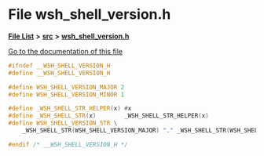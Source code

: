 

# File wsh\_shell\_version.h

[**File List**](files.md) **>** [**src**](dir_68267d1309a1af8e8297ef4c3efbcdba.md) **>** [**wsh\_shell\_version.h**](wsh__shell__version_8h.md)

[Go to the documentation of this file](wsh__shell__version_8h.md)


```C++
#ifndef __WSH_SHELL_VERSION_H
#define __WSH_SHELL_VERSION_H

#define WSH_SHELL_VERSION_MAJOR 2
#define WSH_SHELL_VERSION_MINOR 1

#define _WSH_SHELL_STR_HELPER(x) #x
#define _WSH_SHELL_STR(x)        _WSH_SHELL_STR_HELPER(x)
#define WSH_SHELL_VERSION_STR \
    _WSH_SHELL_STR(WSH_SHELL_VERSION_MAJOR) "." _WSH_SHELL_STR(WSH_SHELL_VERSION_MINOR)

#endif /* __WSH_SHELL_VERSION_H */
```


